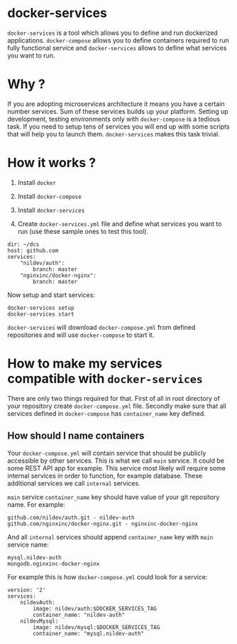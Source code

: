 # docker-services

`docker-services` is a tool which allows you to define and run dockerized applications. `docker-compose` allows you to 
define containers required to run fully functional service and `docker-services` allows to define what services you want to run.

# Why ?

If you are adopting microservices architecture it means you have a certain number services. 
Sum of these services builds up your platform. Setting up development, testing environments only with `docker-compose` is a tedious task. 
If you need to setup tens of services you will end up with some scripts that will help you to launch them. `docker-services` makes this task trivial.

# How it works ?

1) Install `docker`
2) Install `docker-compose`
3) Install `docker-services`

4) Create `docker-services.yml` file and define what services you want to run (use these sample ones to test this tool).

```
dir: ~/dcs
host: github.com
services:
    "nildev/auth":
        branch: master
    "nginxinc/docker-nginx":
        branch: master
```

Now setup and start services:

```
docker-services setup
docker-services start
```

`docker-services` will download `docker-compose.yml` from defined repositories and will use `docker-compose` to start it.

# How to make my services compatible with `docker-services`

There are only two things required for that. First of all in root directory of your repository create `docker-compose.yml` file.
Secondly make sure that all services defined in `docker-compose` has `container_name` key defined. 

## How should I name containers 

Your `docker-compose.yml` will contain service that should be publicly accessible by other services. This is what we call `main` service. 
It could be some REST API app for example. This service most likely will require some internal services in order to function, for example database.
These additional services we call `internal` services. 

`main` service `container_name` key should have value of your git repository name. For example:
  
```
github.com/nildev/auth.git - nildev-auth
github.com/nginxinc/docker-nginx.git - nginxinc-docker-nginx
```

And all `internal` services should append `container_name` key with `main` service name:

```
mysql.nildev-auth
mongodb.nginxinc-docker-nginx
```

For example this is how `docker-compose.yml` could look for a service:
```
version: '2'
services:
    nildevAuth:
        image: nildev/auth:$DOCKER_SERVICES_TAG
        container_name: "nildev-auth"
    nildevMysql:
        image: nildev/mysql:$DOCKER_SERVICES_TAG
        container_name: "mysql.nildev-auth"
```